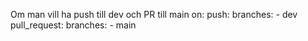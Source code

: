 Om man vill ha push till dev och PR till main
on:
push:
branches: - dev
pull_request:
branches: - main
